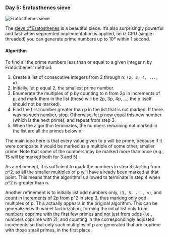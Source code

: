 ### Day 5: Eratosthenes sieve

![Eratosthenes sieve](https://commons.wikimedia.org/wiki/File:Sieve_of_Eratosthenes_animation.gif#/media/File:Sieve_of_Eratosthenes_animation.gif)

The [sieve of Eratosthenes](https://en.wikipedia.org/wiki/Sieve_of_Eratosthenes) is a beautiful piece. It’s also surprisingly powerful and fast when segmented implementation is applied, on i7 CPU (single-threaded) you can generate prime numbers up to 10⁹ within 1 second.

#### Algorithm

To find all the prime numbers less than or equal to a given integer n by Eratosthenes' method:

1. Create a list of consecutive integers from 2 through n: `(2, 3, 4, ..., n)`.
2. Initially, let p equal 2, the smallest prime number.
3. Enumerate the multiples of p by counting to n from 2p in increments of p, and mark them in the list (these will be 2p, 3p, 4p, ...; the p itself should not be marked).
4. Find the first number greater than p in the list that is not marked. If there was no such number, stop. Otherwise, let p now equal this new number (which is the next prime), and repeat from step 3.
5. When the algorithm terminates, the numbers remaining not marked in the list are all the primes below n.

The main idea here is that every value given to p will be prime, because if it were composite it would be marked as a multiple of some other, smaller prime. Note that some of the numbers may be marked more than once (e.g., 15 will be marked both for 3 and 5).

As a refinement, it is sufficient to mark the numbers in step 3 starting from p^2, as all the smaller multiples of p will have already been marked at that point. This means that the algorithm is allowed to terminate in step 4 when p^2 is greater than n.

Another refinement is to initially list odd numbers only, `(3, 5, ..., n)`, and count in increments of 2p from p^2 in step 3, thus marking only odd multiples of p. This actually appears in the original algorithm. This can be generalized with wheel factorization, forming the initial list only from numbers coprime with the first few primes and not just from odds (i.e., numbers coprime with 2), and counting in the correspondingly adjusted increments so that only such multiples of p are generated that are coprime with those small primes, in the first place.
